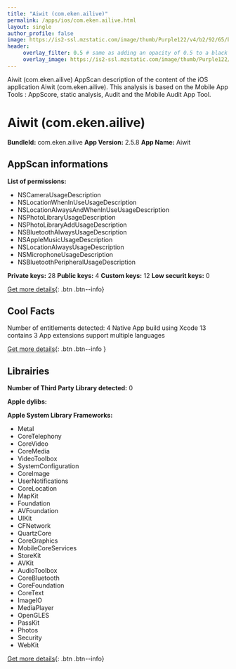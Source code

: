 ```yaml
---
title: "Aiwit (com.eken.ailive)"
permalink: /apps/ios/com.eken.ailive.html
layout: single
author_profile: false
image: https://is2-ssl.mzstatic.com/image/thumb/Purple122/v4/b2/92/65/b292655b-b708-047a-8329-d21b1c96cfb9/AppIcon-0-0-1x_U007emarketing-0-0-0-2-0-0-sRGB-0-0-0-GLES2_U002c0-512MB-85-220-0-0.png/512x512bb.jpg
header: 
     overlay_filter: 0.5 # same as adding an opacity of 0.5 to a black background
     overlay_image: https://is2-ssl.mzstatic.com/image/thumb/Purple122/v4/b2/92/65/b292655b-b708-047a-8329-d21b1c96cfb9/AppIcon-0-0-1x_U007emarketing-0-0-0-2-0-0-sRGB-0-0-0-GLES2_U002c0-512MB-85-220-0-0.png/512x512bb.jpg
---
```

Aiwit (com.eken.ailive) AppScan description of the content of the iOS application Aiwit (com.eken.ailive). This analysis is based on the Mobile App Tools : AppScore, static analysis, Audit and the Mobile Audit App Tool.

# Aiwit (com.eken.ailive)

**BundleId:** com.eken.ailive
**App Version:** 2.5.8
**App Name:** Aiwit


## AppScan informations 

**List of permissions:** 
- NSCameraUsageDescription
- NSLocationWhenInUseUsageDescription
- NSLocationAlwaysAndWhenInUseUsageDescription
- NSPhotoLibraryUsageDescription
- NSPhotoLibraryAddUsageDescription
- NSBluetoothAlwaysUsageDescription
- NSAppleMusicUsageDescription
- NSLocationAlwaysUsageDescription
- NSMicrophoneUsageDescription
- NSBluetoothPeripheralUsageDescription
  
  
**Private keys:** 28
**Public keys:** 4
**Custom keys:** 12
**Low securit keys:** 0
  
[Get more details](/pricing.html){: .btn .btn--info}

## Cool Facts

Number of entitlements detected: 4
Native App
build using Xcode 13
contains 3 App extensions
support multiple languages
  
[Get more details](/pricing.html){: .btn .btn--info }

## Librairies 
**Number of Third Party Library detected:** 0


**Apple dylibs:**


**Apple System Library Frameworks:**
- Metal
- CoreTelephony
- CoreVideo
- CoreMedia
- VideoToolbox
- SystemConfiguration
- CoreImage
- UserNotifications
- CoreLocation
- MapKit
- Foundation
- AVFoundation
- UIKit
- CFNetwork
- QuartzCore
- CoreGraphics
- MobileCoreServices
- StoreKit
- AVKit
- AudioToolbox
- CoreBluetooth
- CoreFoundation
- CoreText
- ImageIO
- MediaPlayer
- OpenGLES
- PassKit
- Photos
- Security
- WebKit


  
[Get more details](/pricing.html){: .btn .btn--info}

